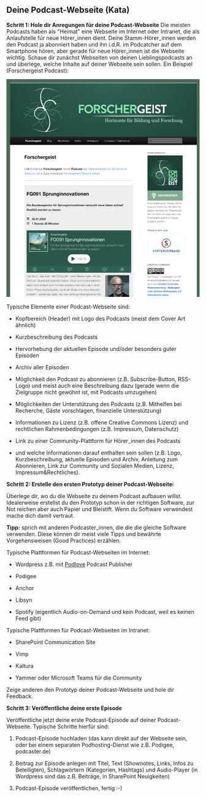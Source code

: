 ## Deine Podcast-Webseite (Kata)

**Schritt 1: Hole dir Anregungen für deine Podcast-Webseite**
Die meisten Podcasts haben als "Heimat" eine Webseite im Internet oder Intranet, die als Anlaufstelle für neue Hörer_innen dient. Deine Stamm-Hörer_innen werden den Podcast ja abonniert haben und ihn i.d.R. im Podcatcher auf dem Smartphone hören, aber gerade für neue Hörer_innen ist die Webseite wichtig. Schaue dir zunächst Webseiten von deinen Lieblingspodcasts an und überlege, welche Inhalte auf deiner Webseite sein sollen. Ein Beispiel (Forschergeist Podcast):

![Screenshot der Webseite des Forschergeist Podcasts (forschergeist.de)](./images/kata-7-screenshot-forschergeist-podcast.png)

Typische Elemente einer Podcast-Webseite sind:

- Kopfbereich (Header) mit Logo des Podcasts (meist dem Cover Art ähnlich)

- Kurzbeschreibung des Podcasts

- Hervorhebung der aktuellen Episode und/oder besonders guter Episoden

- Archiv aller Episoden

- Möglichkeit den Podcast zu abonnieren (z.B. Subscribe-Button, RSS-Logo) und meist auch eine Beschreibung dazu (gerade wenn die Zielgruppe nicht gewöhnt ist, mit Podcasts umzugehen)

- Möglichkeiten der Unterstützung des Podcasts (z.B. Mithelfen bei Recherche, Gäste vorschlagen, finanzielle Unterstützung)

- Informationen zu Lizenz (z.B. offene Creative Commons Lizenz) und rechtlichen Rahmenbedingungen (z.B. Impressum, Datenschutz)

- Link zu einer Community-Plattform für Hörer_innen des Podcasts

- und welche Informationen darauf enthalten sein sollen (z.B. Logo, Kurzbeschreibung, aktuelle Episoden und Archiv, Anleitung zum Abonnieren, Link zur Community und Sozialen Medien, Lizenz, Impressum&Rechtliches).

**Schritt 2: Erstelle den ersten Prototyp deiner Podcast-Webseite**i

Überlege dir, wo du die Webseite zu deinem Podcast aufbauen willst. Idealerweise erstellst du den Prototyp schon in der richtigen Software, zur Not reichen aber auch Papier und Bleistift. Wenn du Software verwendest mache dich damit vertraut.

**Tipp:** sprich mit anderen Podcaster_innen, die die die gleiche Software verwenden. Diese können dir meist viele Tipps und bewährte Vorgehensweisen (Good Practices) erzählen.

Typische Plattformen für Podcast-Webseiten im Internet:

- Wordpress z.B. mit [Podlove](https://podlove.org) Podcast Publisher

- Podigee

- Anchor

- Libsyn

- Spotify (eigentlich Audio-on-Demand und kein Podcast, weil es keinen Feed gibt)

Typische Plattformen für Podcast-Webseiten im Intranet:

- SharePoint Communication Site

- Vimp

- Kaltura

- Yammer oder Microsoft Teams für die Community

Zeige anderen den Prototyp deiner Podcast-Webseite und hole dir Feedback.

**Schritt 3: Veröffentliche deine erste Episode**

Veröffentliche jetzt deine erste Podcast-Episode auf deiner Podcast-Webseite. Typische Schritte hierfür sind:

1. Podcast-Episode hochladen (das kann direkt auf der Webseite sein, oder bei einem separaten Podhosting-Dienst wie z.B. Podigee, podcaster.de)

2. Beitrag zur Episode anlegen mit Titel, Text (Shownotes, Links, Infos zu Beteiligten), Schlagwörtern (Kategorien, Hashtags) und Audio-Player (in Wordpress sind das z.B. Beiträge, in SharePoint Neuigkeiten)

3. Podcast-Episode veröffentlichen, fertig :-)
